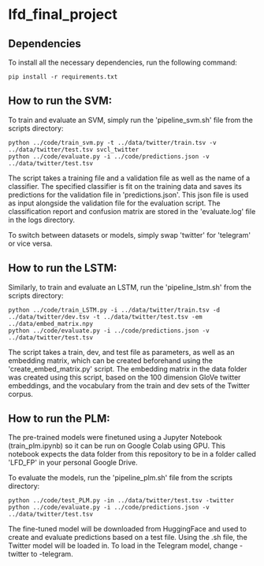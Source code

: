 # lfd_final_project

## Dependencies

To install all the necessary dependencies, run the following command:

```
pip install -r requirements.txt
```

## How to run the SVM:

To train and evaluate an SVM, simply run the 'pipeline_svm.sh' file from the scripts directory:

```
python ../code/train_svm.py -t ../data/twitter/train.tsv -v ../data/twitter/test.tsv svcl_twitter  
python ../code/evaluate.py -i ../code/predictions.json -v ../data/twitter/test.tsv  
```

The script takes a training file and a validation file as well as the name of a classifier. The specified classifier is fit on the training data and saves its predictions for the validation file in 'predictions.json'. This json file is used as input alongside the validation file for the evaluation script. The classification report and confusion matrix are stored in the 'evaluate.log' file in the logs directory.

To switch between datasets or models, simply swap 'twitter' for 'telegram' or vice versa.

## How to run the LSTM:
Similarly, to train and evaluate an LSTM, run the 'pipeline_lstm.sh' from the scripts directory:

```
python ../code/train_LSTM.py -i ../data/twitter/train.tsv -d ../data/twitter/dev.tsv -t ../data/twitter/test.tsv -em ../data/embed_matrix.npy  
python ../code/evaluate.py -i ../code/predictions.json -v ../data/twitter/test.tsv   
```

The script takes a train, dev, and test file as parameters, as well as an embedding matrix, which can be created beforehand using the 'create_embed_matrix.py' script. 
The embedding matrix in the data folder was created using this script, based on the 100 dimension GloVe twitter embeddings, and the vocabulary from the train and dev sets of the Twitter corpus.

## How to run the PLM:
The pre-trained models were finetuned using a Jupyter Notebook (train_plm.ipynb) so it can be run on Google Colab using GPU. This notebook expects the data folder from this repository to be in a folder called 'LFD_FP' in your personal Google Drive.

To evaluate the models, run the 'pipeline_plm.sh' file from the scripts directory:

```
python ../code/test_PLM.py -in ../data/twitter/test.tsv -twitter  
python ../code/evaluate.py -i ../code/predictions.json -v ../data/twitter/test.tsv
```

The fine-tuned model will be downloaded from HuggingFace and used to create and evaluate predictions based on a test file. Using the .sh file, the Twitter model will be loaded in. To load in the Telegram model, change -twitter to -telegram.
